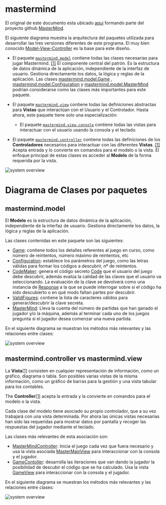 # mastermind

El original de este documento esta ubicado [aqui](https://github.com/ciscoruiz/mastermind/blob/mvc-supervisor-controller/README.md) 
formando parte del proyecto github [MasterMind](https://github.com/ciscoruiz/mastermind/tree/mvc-supervisor-controller).

El siguiente diagrama muestra la arquitectura del paquetes utilizada para desarrollar las tres versiones diferentes de este programa. El
muy bien conocido [Model-View-Controller](https://en.wikipedia.org/wiki/Model%E2%80%93view%E2%80%93controller) es la
base para este diseño.


* El paquete [`mastermind.model`](#mastermindmodel) contiene todas las clases necesarias para jugar Mastermind. [[1]](https://en.wikipedia.org/wiki/Model%E2%80%93view%E2%80%93controller)
  El componente central del patrón. Es la estructura de datos dinámica de la aplicación, independiente de la interfaz 
  de usuario. Gestiona directamente los datos, la lógica y reglas de la aplicación. Las clases [mastermind.model.Game](https://github.com/ciscoruiz/mastermind/blob/mvc-supervisor-controller/src/com/upm/master/mastermind/model/Game.java)
  , [mastermind.model.Configuration](https://github.com/ciscoruiz/mastermind/blob/mvc-supervisor-controller/src/com/upm/master/mastermind/model/Configuration.java) 
  y [mastermind.model.MasterMind](https://github.com/ciscoruiz/mastermind/blob/mvc-supervisor-controller/src/com/upm/master/mastermind/model/MasterMind.java) 
  podrían considerarse como las clases más importantes para este paquete.

* El paquete [`mastermind.view`](#mastermindview) contiene todas las definiciones abstractas para **Vistas** que interactúan con el Usuario
  y el Controlador.  Hasta ahora, este paquete tiene solo una especialización:
  * El paquete [`mastermind.view.console`](#mastermindviewconsole) contiene todas las vistas para interactuar con el usuario usando la consola y el teclado.

* El paquete [`mastermind.controller`](#mastermindcontroller) contiene todas las definiciones de los **Controladores** necesarios para interactuar con
  las diferentes **Vistas**. [[1]](https://en.wikipedia.org/wiki/Model%E2%80%93view%E2%80%93controller) Acepta entrada y
  lo convierte en comandos para el modelo o la vista. El enfoque principal de estas clases es acceder al **Modelo** de la 
  forma requerida por la vista. 
 
![system overview](http://www.plantuml.com/plantuml/proxy?cache=no&src=https://raw.githubusercontent.com/ciscoruiz/mastermind/mvc-supervisor-controller/doc/arquitectura.puml)

# Diagrama de Clases por paquetes

## mastermind.model

El **Modelo** es la estructura de datos dinámica de la aplicación, independiente de la interfaz de usuario. Gestiona 
directamente los datos, la lógica y reglas de la aplicación.

Las clases contenidas en este paquete son las siguientes:
* [Game](https://github.com/ciscoruiz/mastermind/blob/mvc-supervisor-controller/src/com/upm/master/mastermind/model/Game.java): contiene
  todos los detalles referentes al juego en curso, como número de reintentos, número máximo de reintentos, etc
* [Configuration](https://github.com/ciscoruiz/mastermind/blob/mvc-supervisor-controller/src/com/upm/master/mastermind/model/Configuration.java):
  establece los parámetros del juego, como las letras válidas para formar los códigos a descubrir, nº de reintentos.
* [CodeMaker](https://github.com/ciscoruiz/mastermind/blob/mvc-supervisor-controller/src/com/upm/master/mastermind/model/CodeMaker.java):
  genera el código secreto [Code](https://github.com/ciscoruiz/mastermind/blob/mvc-supervisor-controller/src/com/upm/master/mastermind/model/Code.java)
  que el usuario del juego debe descubrir, además evalúa la calidad de las claves  que el usuario va seleccionando.
  La evaluación de la clave se devolverá como una instancia de [Response](https://github.com/ciscoruiz/mastermind/blob/mvc-supervisor-controller/src/com/upm/master/mastermind/model/Response.java)
  a la que se puede interrogar sobre si el código ha sido descubierto o en qué modo faltan partes por descubrir.
* [ValidFigures](https://github.com/ciscoruiz/mastermind/blob/mvc-supervisor-controller/src/com/upm/master/mastermind/model/ValidFigures.java):
  contiene la lista de caracteres válidos para generar/descubrir la clave secreta.
* [MasterMind](https://github.com/ciscoruiz/mastermind/blob/mvc-supervisor-controller/src/com/upm/master/mastermind/model/MasterMind.java): Lleva la cuenta
  del número de partidas que han ganado el jugador y/o la máquina, además al terminar cada uno de los juegos pregunta si el 
  jugador desea comenzar una nueva partida.

En el siguiente diagrama se muestran los métodos más relevantes y las relaciones entre clases:

![system overview](http://www.plantuml.com/plantuml/proxy?cache=no&src=https://raw.githubusercontent.com/ciscoruiz/mastermind/mvc-supervisor-controller/doc/mastermind.model.puml)

## mastermind.controller vs mastermind.view

La **Vista**[[1]](https://en.wikipedia.org/wiki/Model%E2%80%93view%E2%80%93controller) consisten en cualquier representación 
de información, como un gráfico, diagrama o tabla. Son posibles varias vistas de la misma información, como un gráfico de 
barras para la gestión y una vista tabular para los contables. 

The **Controller**[[1]](https://en.wikipedia.org/wiki/Model%E2%80%93view%E2%80%93controller) acepta la entrada y la convierte
en comandos para el modelo o la vista.

Cada clase del modelo tiene asociado su propio controlador, que a su vez trabajará con una vista determinada. Por ahora las
únicas vistas necesarias han sido las requeridas para mostrar datos por pantalla y recoger las respuestas del jugador
mediante el teclado.

Las clases más relevantes de esta asociación son:
* [MasterMindController](https://github.com/ciscoruiz/mastermind/blob/mvc-supervisor-controller/src/com/upm/master/mastermind/controller/MasterMindController.java): 
  Inicia el juego cada vez que fuera necesario y usa la vista asociada [MasterMainView](https://github.com/ciscoruiz/mastermind/blob/mvc-supervisor-controller/src/com/upm/master/mastermind/view/MasterMindView.java)
  para interaccionar con la consola y el jugador.
* [GameContoller](https://github.com/ciscoruiz/mastermind/blob/mvc-supervisor-controller/src/com/upm/master/mastermind/controller/GameController.java): desarrolla
  las iteraciones que van dando la jugador la posibilidad de descubir el código que se ha calculado. Usa la vista  [GameView](https://github.com/ciscoruiz/mastermind/blob/mvc-supervisor-controller/src/com/upm/master/mastermind/view/GameView.java)
  para interaccionar con la consola y el jugador. 

En el siguiente diagrama se muestran los métodos más relevantes y las relaciones entre clases:

![system overview](http://www.plantuml.com/plantuml/proxy?cache=no&src=https://raw.githubusercontent.com/ciscoruiz/mastermind/mvc-supervisor-controller/doc/mastermind.controller.puml)


